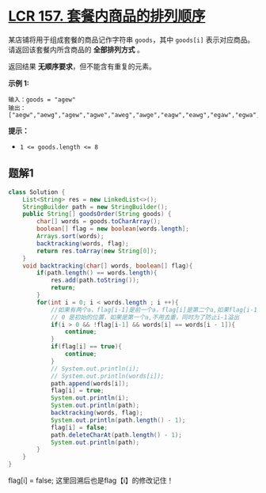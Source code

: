 # [LCR 157. 套餐内商品的排列顺序](https://leetcode.cn/problems/zi-fu-chuan-de-pai-lie-lcof/)

某店铺将用于组成套餐的商品记作字符串 `goods`，其中 `goods[i]` 表示对应商品。请返回该套餐内所含商品的 **全部排列方式** 。

返回结果 **无顺序要求**，但不能含有重复的元素。

 

**示例 1:**

```
输入：goods = "agew"
输出：["aegw","aewg","agew","agwe","aweg","awge","eagw","eawg","egaw","egwa","ewag","ewga","gaew","gawe","geaw","gewa","gwae","gwea","waeg","wage","weag","wega","wgae","wgea"]
```

 

**提示：**

- `1 <= goods.length <= 8`



## 题解1

```java
class Solution {
    List<String> res = new LinkedList<>();
    StringBuilder path = new StringBuilder();
    public String[] goodsOrder(String goods) {
        char[] words = goods.toCharArray();
        boolean[] flag = new boolean[words.length];
        Arrays.sort(words);
        backtracking(words, flag);
        return res.toArray(new String[0]);
    }
    void backtracking(char[] words, boolean[] flag){
        if(path.length() == words.length){
            res.add(path.toString());
            return;
        }
        for(int i = 0; i < words.length ; i ++){
            //如果有两个a，flag[i-1]是前一个a，flag[i]是第二个a,如果flag[i-1]是true,说明是深度上的，如果是false，说明是层次上的
            // 0 是初始的位置，如果是第一个a,不用去重，同时为了防止i-1溢出
            if(i > 0 && !flag[i-1] && words[i] == words[i - 1]){
                continue;
            }
            if(flag[i] == true){
                continue;
            }
            // System.out.println(i);
            // System.out.println(words[i]);
            path.append(words[i]);
            flag[i] = true;
            System.out.println(i);
            System.out.println(path);
            backtracking(words, flag);
            System.out.println(path.length() - 1);
            flag[i] = false;
            path.deleteCharAt(path.length() - 1);
            System.out.println(path);
        }
    }
}
```

flag[i] = false; 这里回溯后也是flag【i】的修改记住！